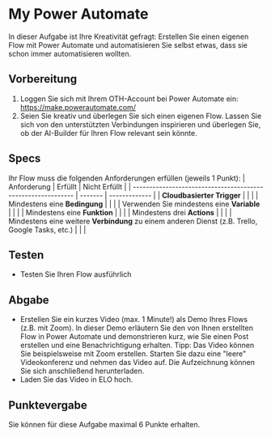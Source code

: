 # My Power Automate
In dieser Aufgabe ist Ihre Kreativität gefragt: Erstellen Sie einen eigenen Flow mit Power Automate und automatisieren Sie selbst etwas, dass sie schon immer automatisieren wollten.

## Vorbereitung
1. Loggen Sie sich mit Ihrem OTH-Account bei Power Automate ein: https://make.powerautomate.com/
2. Seien Sie kreativ und überlegen Sie sich einen eigenen Flow. Lassen Sie sich von den unterstützten Verbindungen inspirieren und überlegen Sie, ob der AI-Builder für Ihren Flow relevant sein könnte.

## Specs
Ihr Flow muss die folgenden Anforderungen erfüllen (jeweils 1 Punkt):
| Anforderung                                                  | Erfüllt | Nicht Erfüllt |
| ------------------------------------------------------------ | ------- | ------------- |
| **Cloudbasierter Trigger**                                   |         |               |
| Mindestens eine **Bedingung**                                |         |               |
| Verwenden Sie mindestens eine **Variable**                   |         |               |
| Mindestens eine **Funktion**                                 |         |               |
| Mindestens drei **Actions**                                  |         |               |
| Mindestens eine weitere **Verbindung** zu einem anderen Dienst (z.B. Trello, Google Tasks, etc.) |         |               |

## Testen
* Testen Sie Ihren Flow ausführlich

## Abgabe
* Erstellen Sie ein kurzes Video (max. 1 Minute!) als Demo Ihres Flows (z.B. mit Zoom). In dieser Demo erläutern Sie den von Ihnen erstellten Flow in Power Automate und demonstrieren kurz, wie Sie einen Post erstellen und eine Benachrichtigung erhalten. Tipp: Das Video können Sie beispielsweise mit Zoom erstellen. Starten Sie dazu eine "leere" Videokonferenz und nehmen das Video auf. Die Aufzeichnung können Sie sich anschließend herunterladen.
* Laden Sie das Video in ELO hoch.

## Punktevergabe
Sie können für diese Aufgabe maximal 6 Punkte erhalten.

